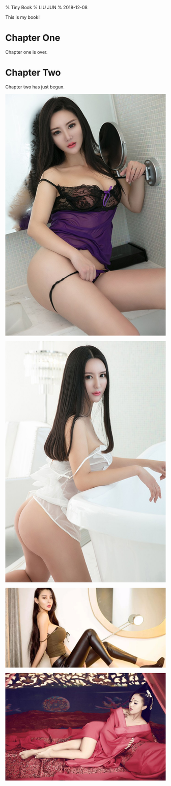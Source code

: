 % Tiny Book
% LIU JUN
% 2018-12-08

This is my book!

# Chapter One

Chapter one is over.

# Chapter Two

Chapter two has just begun.

![Beautiful Girl](images/girl-1.jpg)

![Beautiful Girl](images/girl-2.jpg)

![Beautiful Girl](images/girl-3.jpg)

![Beautiful Girl](images/girl-4.jpg)